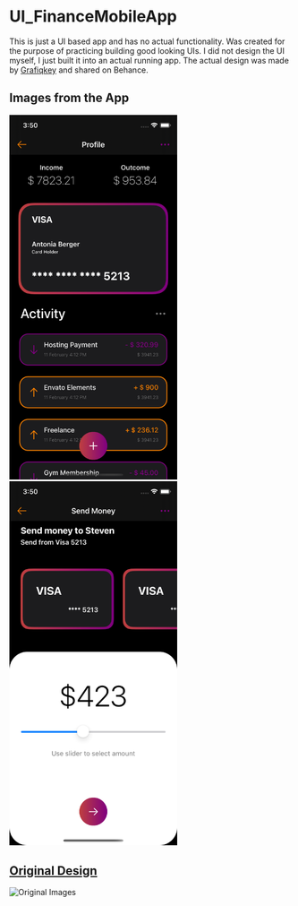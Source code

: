 # UI_FinanceMobileApp
This is just a UI based app and has no actual functionality. Was created for the purpose of practicing building good looking UIs. I did not design the UI myself, I just built it into an actual running app. The actual design was made by [Grafiqkey](https://www.behance.net/grafiqkey) and shared on Behance.

## Images from the App
<img src="./screenshot1.png" width="300"> <img src="./screenshot2.png" width="300">

## [Original Design](https://www.behance.net/gallery/100679005/Finance-Mobile-App-iOS-Android-UI)
![Original Images](https://mir-s3-cdn-cf.behance.net/project_modules/disp/6b8783100679005.5f0e0fff94085.jpg)
